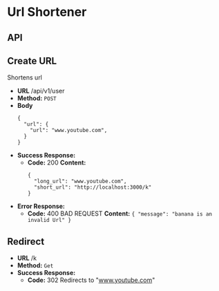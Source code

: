 # Url Shortener

## API

## **Create URL**

Shortens url

- **URL**
  /api/v1/user
- **Method:**
  `POST`
- **Body**
  ```
  {
    "url": {
      "url": "www.youtube.com",
    }
  }
  ```
- **Success Response:**
  - **Code:** 200
    **Content:**
    ```
    {
      "long_url": "www.youtube.com",
      "short_url": "http://localhost:3000/k"
    }
    ```
- **Error Response:**
  - **Code:** 400 BAD REQUEST
    **Content:** `{ "message": "banana is an invalid Url" }`

## **Redirect**

- **URL**
  /k
- **Method:**
  `Get`
- **Success Response:**
  - **Code:** 302
    Redirects to "www.youtube.com"
